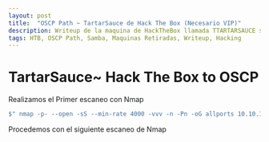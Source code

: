 ```yaml
---
layout: post
title:  "OSCP Path ~ TartarSauce de Hack The Box (Necesario VIP)"
description: Writeup de la maquina de HackTheBox llamada TTARTARSAUCE siguiendo el PATH para el OSCP
tags: HTB, OSCP Path, Samba, Maquinas Retiradas, Writeup, Hacking
---
```


# TartarSauce~ Hack The Box to OSCP

Realizamos el Primer escaneo con Nmap
```bash
$" nmap -p- --open -sS --min-rate 4000 -vvv -n -Pn -oG allports 10.10.10.       "
``` 
Procedemos con el siguiente escaneo de Nmap
```bash
